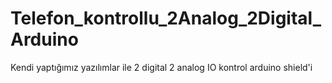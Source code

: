 # Telefon_kontrollu_2Analog_2Digital_Arduino
Kendi yaptığımız yazılımlar ile 2 digital 2 analog IO kontrol arduino shield'i
